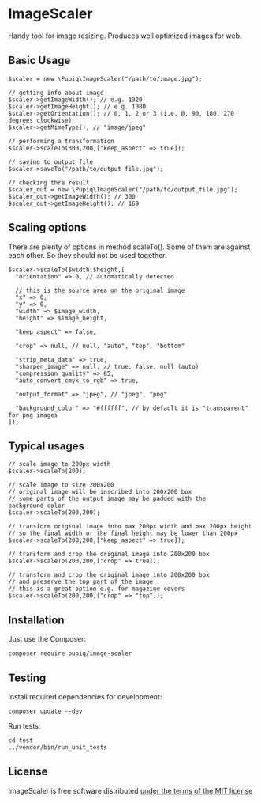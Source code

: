 ImageScaler
===========

Handy tool for image resizing. Produces well optimized images for web.

Basic Usage
-----------

    $scaler = new \Pupiq\ImageScaler("/path/to/image.jpg");

    // getting info about image
    $scaler->getImageWidth(); // e.g. 1920
    $scaler->getImageHeight(); // e.g. 1080
    $scaler->getOrientation(); // 0, 1, 2 or 3 (i.e. 0, 90, 180, 270 degrees clockwise)
    $scaler->getMimeType(); // "image/jpeg"

    // performing a transformation
    $scaler->scaleTo(300,200,["keep_aspect" => true]);

    // saving to output file
    $scaler->saveTo("/path/to/output_file.jpg");

    // checking thre result
    $scaler_out = new \Pupiq\ImageScaler("/path/to/output_file.jpg");
    $scaler_out->getImageWidth(); // 300
    $scaler_out->getImageHeight(); // 169

Scaling options
---------------

There are plenty of options in method scaleTo(). Some of them are against each other. So they should not be used together.

    $scaler->scaleTo($width,$height,[
      "orientation" => 0, // automatically detected 

      // this is the source area on the original image
      "x" => 0,
      "y" => 0,
      "width" => $image_width,
      "height" => $image_height,

      "keep_aspect" => false,

      "crop" => null, // null, "auto", "top", "bottom"

      "strip_meta_data" => true,
      "sharpen_image" => null, // true, false, null (auto)
      "compression_quality" => 85,
      "auto_convert_cmyk_to_rgb" => true,

      "output_format" => "jpeg", // "jpeg", "png"

      "background_color" => "#ffffff", // by default it is "transparent" for png images
    ]);

Typical usages
--------------

    // scale image to 200px width
    $scaler->scaleTo(200);

    // scale image to size 200x200
    // original image will be inscribed into 200x200 box
    // some parts of the output image may be padded with the background_color
    $scaler->scaleTo(200,200);

    // transform original image into max 200px width and max 200px height
    // so the final width or the final height may be lower than 200px
    $scaler->scaleTo(200,200,["keep_aspect" => true]);

    // transform and crop the original image into 200x200 box
    $scaler->scaleTo(200,200,["crop" => true]);

    // transform and crop the original image into 200x200 box
    // and preserve the top part of the image
    // this is a great option e.g. for magazine covers
    $scaler->scaleTo(200,200,["crop" => "top"]);
    

Installation
------------

Just use the Composer:

    composer require pupiq/image-scaler

Testing
-------

Install required dependencies for development:

    composer update --dev

Run tests:

    cd test
    ../vendor/bin/run_unit_tests

License
-------

ImageScaler is free software distributed [under the terms of the MIT license](http://www.opensource.org/licenses/mit-license)

[//]: # ( vim: set ts=2 et: )
